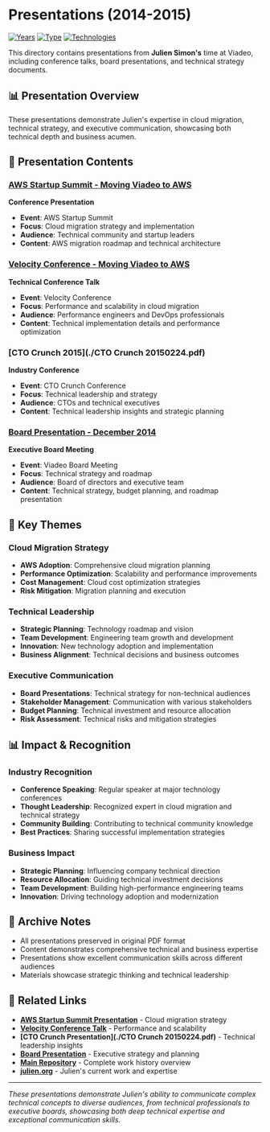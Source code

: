 # Presentations (2014-2015)

[![Years](https://img.shields.io/badge/Years-2014--2015-orange.svg)](https://github.com/juliensimon/work-history)
[![Type](https://img.shields.io/badge/Type-Conference%20Talks%20%26%20Board%20Presentations-blue.svg)](https://github.com/juliensimon/work-history)
[![Technologies](https://img.shields.io/badge/Technologies-AWS%2C%20Cloud%20Migration%2C%20Technical%20Strategy-green.svg)](https://github.com/juliensimon/work-history)

This directory contains presentations from **Julien Simon's** time at Viadeo, including conference talks, board presentations, and technical strategy documents.

## 📊 Presentation Overview

These presentations demonstrate Julien's expertise in cloud migration, technical strategy, and executive communication, showcasing both technical depth and business acumen.

## 📁 Presentation Contents

### [AWS Startup Summit - Moving Viadeo to AWS](./aws-startup-summit-moving-viadeo-to-aws.pdf)
**Conference Presentation**
- **Event**: AWS Startup Summit
- **Focus**: Cloud migration strategy and implementation
- **Audience**: Technical community and startup leaders
- **Content**: AWS migration roadmap and technical architecture

### [Velocity Conference - Moving Viadeo to AWS](./velocity-conference-moving-viadeo-to-aws.pdf)
**Technical Conference Talk**
- **Event**: Velocity Conference
- **Focus**: Performance and scalability in cloud migration
- **Audience**: Performance engineers and DevOps professionals
- **Content**: Technical implementation details and performance optimization

### [CTO Crunch 2015](./CTO Crunch 20150224.pdf)
**Industry Conference**
- **Event**: CTO Crunch Conference
- **Focus**: Technical leadership and strategy
- **Audience**: CTOs and technical executives
- **Content**: Technical leadership insights and strategic planning

### [Board Presentation - December 2014](./board_19_12_2014.pdf)
**Executive Board Meeting**
- **Event**: Viadeo Board Meeting
- **Focus**: Technical strategy and roadmap
- **Audience**: Board of directors and executive team
- **Content**: Technical strategy, budget planning, and roadmap presentation

## 🎯 Key Themes

### Cloud Migration Strategy
- **AWS Adoption**: Comprehensive cloud migration planning
- **Performance Optimization**: Scalability and performance improvements
- **Cost Management**: Cloud cost optimization strategies
- **Risk Mitigation**: Migration planning and execution

### Technical Leadership
- **Strategic Planning**: Technology roadmap and vision
- **Team Development**: Engineering team growth and development
- **Innovation**: New technology adoption and implementation
- **Business Alignment**: Technical decisions and business outcomes

### Executive Communication
- **Board Presentations**: Technical strategy for non-technical audiences
- **Stakeholder Management**: Communication with various stakeholders
- **Budget Planning**: Technical investment and resource allocation
- **Risk Assessment**: Technical risks and mitigation strategies

## 📊 Impact & Recognition

### Industry Recognition
- **Conference Speaking**: Regular speaker at major technology conferences
- **Thought Leadership**: Recognized expert in cloud migration and technical strategy
- **Community Building**: Contributing to technical community knowledge
- **Best Practices**: Sharing successful implementation strategies

### Business Impact
- **Strategic Planning**: Influencing company technical direction
- **Resource Allocation**: Guiding technical investment decisions
- **Team Development**: Building high-performance engineering teams
- **Innovation**: Driving technology adoption and modernization

## 📄 Archive Notes

- All presentations preserved in original PDF format
- Content demonstrates comprehensive technical and business expertise
- Presentations show excellent communication skills across different audiences
- Materials showcase strategic thinking and technical leadership

## 🔗 Related Links

- **[AWS Startup Summit Presentation](./aws-startup-summit-moving-viadeo-to-aws.pdf)** - Cloud migration strategy
- **[Velocity Conference Talk](./velocity-conference-moving-viadeo-to-aws.pdf)** - Performance and scalability
- **[CTO Crunch Presentation](./CTO Crunch 20150224.pdf)** - Technical leadership insights
- **[Board Presentation](./board_19_12_2014.pdf)** - Executive strategy and planning
- **[Main Repository](../../../README.md)** - Complete work history overview
- **[julien.org](https://julien.org)** - Julien's current work and expertise

---

*These presentations demonstrate Julien's ability to communicate complex technical concepts to diverse audiences, from technical professionals to executive boards, showcasing both deep technical expertise and exceptional communication skills.* 